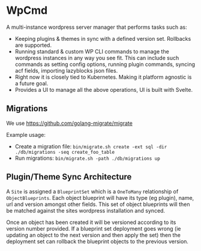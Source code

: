# WpCmd

A multi-instance wordpress server manager that performs tasks such as:

 - Keeping plugins & themes in sync with a defined version set. Rollbacks are supported.
 - Running standard & custom WP CLI commands to manage the wordpress instances in any way you see fit. This can include
   such commands as setting config options, running plugin commands, syncing acf fields, importing lazyblocks json files.
 - Right now it is closely tied to Kubernetes. Making it platform agnostic is a future goal.
 - Provides a UI to manage all the above operations, UI is built with Svelte.

## Migrations

We use https://github.com/golang-migrate/migrate

Example usage:

- Create a migration file: `bin/migrate.sh create -ext sql -dir ./db/migrations -seq create_foo_table`
- Run migrations: `bin/migrate.sh -path ./db/migrations up`

## Plugin/Theme Sync Architecture

A `Site` is assigned a `BlueprintSet` which is a `OneToMany` relationship of `ObjectBlueprints`. Each object blueprint 
will have its type (eg plugin), name, url and version amongst other fields. This set of object blueprints will then be
matched against the sites wordpress installation and synced.

Once an object has been created it will be versioned according to its version number provided. If a blueprint set
deployment goes wrong (ie updating an object to the next version and then apply the set) then the deployment set
can rollback the blueprint objects to the previous version.
